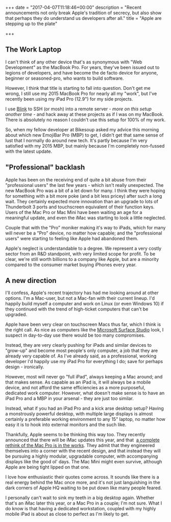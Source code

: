 +++
date = "2017-04-07T11:18:46+00:00"
description = "Recent announcements not only break Apple's tradition of secrecy, but also show that perhaps they do understand us developers after all."
title = "Apple are stepping up to the plate"

+++


## The Work Laptop

I can't think of any other device that's as synonymous with "Web Development" as the MacBook Pro. For years, they've been issued out to legions of developers, and have become the de facto device for anyone, beginner or seasoned-pro, who wants to build software.

However, I think that title is starting to fall into question. Don't get me wrong, I still use my 2015 MacBook Pro for nearly all my "work", but I've recently been using my iPad Pro (12.9") for my side projects.
<p class="">I use <a href="http://www.blink.sh">Blink</a>&nbsp;to SSH (or mosh) into a remote server -&nbsp;<i>more on this setup another time -</i>&nbsp;and hack away at these projects as if I was on my MacBook. There is absolutely no reason I couldn't use this setup for 100% of my work.</p>

So, when my fellow developer at Bikesoup asked my advice this morning about which new EmojiBar Pro (MBP) to get, I didn't get that same sense of lust that I normally do around new tech. It's partly because I'm very satisfied with my 2015 MBP, but mainly because I'm completely non-fussed with the latest update.

## "Professional" backlash

Apple has been on the receiving end of quite a bit abuse from their "professional users" the last few years - which isn't really unexpected. The new MacBook Pro was a bit of a let down for many. I think they were hoping for something with a bit more poke (and a bit less pricey) after such a long wait. They certainly expected more innovation than an upgrade to lots of Thunderbolt 3 ports and touchscreen equivalent of their function keys. Users of the Mac Pro or Mac Mini have been waiting an age for a meaningful update, and even the iMac was starting to look a little neglected.

Couple that with the "Pro" moniker making it's way to iPads, which for many will never be a "Pro" device, no matter how capable; and the "professional users" were starting to feeling like Apple had abandoned them.

Apple's neglect is understandable to a degree. We represent a very costly sector from an R&D standpoint, with very limited scope for profit. To be clear, we're still worth billions to a company like Apple, but are a minority compared to the consumer market buying iPhones every year.

## A new direction

I'll confess, Apple's recent trajectory has had me looking around at other options. I'm a Mac-user, but not a Mac-fan with their current lineup. I'd happily build myself a computer and work on Linux (or even Windows 10) if they continued with the trend of high-ticket computers that can't be upgraded.

Apple have been very clear on touchscreen Macs thus far, which I think is the right call. As nice as computers like the 
<a href="https://www.youtube.com/watch?v=BzMLA8YIgG0">Microsoft Surface Studio</a> look, I suspect in day-to-day use there would be too many compromises.

Instead, they are very clearly pushing for iPads and similar devices to "grow-up" and become most people's only computer, a job that they are already very capable of. As I've already said, as a professional, working developer I'd happily use my iPad Pro for everything I do; save for perhaps design - ironically.

However, most will never go "full iPad", always keeping a Mac around; and that makes sense. As capable as an iPad is, it will always be a mobile device, and not afford the same efficiencies as a more purposeful, dedicated work computer. However, what doesn't make sense is to have an iPad Pro and a MBP in your arsenal - they are just too similar.

Instead, what if you had an iPad Pro and a kick arse desktop setup? Having a monstrously powerful desktop, with multiple large displays is almost certainly a preferable working environment to any 15" laptop, no matter how easy it is to hook into external monitors and the such like.

Thankfully, Apple seems to be thinking this way too. They recently announced that there will be iMac updates this year, and that 
<a href="http://daringfireball.net/2017/04/the_mac_pro_lives">a complete rethink of the Mac Pro is in the works</a>. They admit that they engineered themselves into a corner with the recent design, and that instead they will be pursuing a highly modular, upgradable computer, with accompanying displays like the good ol' days. The Mac Mini might even survive, although Apple are being tight lipped on that one.

I love how enthusiastic their quotes come across. It sounds like there is a real energy behind the Mac once more, and it's not just languishing in the dark corners of Apple HQ waiting to be put down like many people feared.

I personally can't wait to sink my teeth in a big desktop again. Whether that's an iMac later this year, or a Mac Pro in a couple; I'm not sure. What I do know is that having a dedicated workstation, coupled with my highly mobile iPad is about as close to perfect as I'm likely to get.